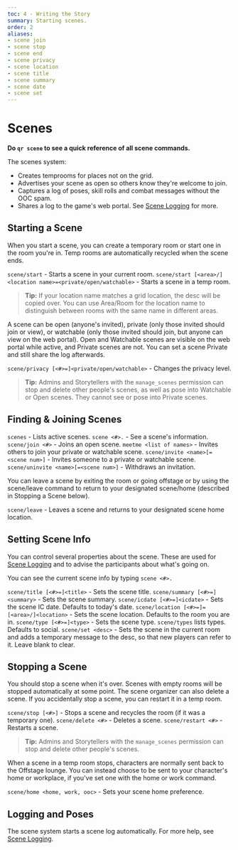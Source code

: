```yaml
---
toc: 4 - Writing the Story
summary: Starting scenes.
order: 2
aliases:
- scene join
- scene stop
- scene end
- scene privacy
- scene location
- scene title
- scene summary
- scene date
- scene set
---
```

# Scenes
**Do `qr scene` to see a quick reference of all scene commands.**

The scenes system:

* Creates temprooms for places not on the grid.
* Advertises your scene as open so others know they're welcome to join.
* Captures a log of poses, skill rolls and combat messages without the OOC spam.
* Shares a log to the game's web portal. See [Scene Logging](/help/logging) for more.

## Starting a Scene

When you start a scene, you can create a temporary room or start one in the room you're in.  Temp rooms are automatically recycled when the scene ends.

`scene/start` - Starts a scene in your current room.
`scene/start [<area>/]<location name>=<private/open/watchable>` - Starts a scene in a temp room.

> **Tip:** If your location name matches a grid location, the desc will be copied over.  You can use Area/Room for the location name to distinguish between rooms with the same name in different areas.

A scene can be open (anyone's invited), private (only those invited should join or view), or watchable (only those invited should join, but anyone can view on the web portal). Open and Watchable scenes are visible on the web portal while active, and Private scenes are not. You can set a scene Private and still share the log afterwards.

`scene/privacy [<#>=]<private/open/watchable>` - Changes the privacy level.

> **Tip:** Admins and Storytellers with the `manage_scenes` permission can stop and delete other people's scenes, as well as pose into Watchable or Open scenes. They cannot see or pose into Private scenes.


## Finding & Joining Scenes

`scenes` - Lists active scenes.
`scene <#>.` - See a scene's information.
`scene/join <#>` - Joins an open scene.
`meetme <list of names>` - Invites others to join your private or watchable scene.
`scene/invite <name>[=<scene num>]` - Invites someone to a private or watchable scene.
`scene/uninvite <name>[=<scene num>]` - Withdraws an invitation.

You can leave a scene by exiting the room or going offstage or by using the scene/leave command to return to your designated scene/home (described in Stopping a Scene below).

`scene/leave` - Leaves a scene and returns to your designated scene home location.

## Setting Scene Info

You can control several properties about the scene.  These are used for [Scene Logging](/help/logging) and to advise the participants about what's going on.

You can see the current scene info by typing `scene <#>.`

`scene/title [<#>=]<title>` - Sets the scene title.
`scene/summary [<#>=]<summary>` - Sets the scene summary.
`scene/icdate [<#>=]<icdate>` - Sets the scene IC date. Defaults to today's date.
`scene/location [<#>=]=[<area>/]<location>` - Sets the scene location. Defaults to the room you are in.
`scene/type [<#>=]<type>` - Sets the scene type.  `scene/types` lists types. Defaults to social.
`scene/set <desc>` - Sets the scene in the current room and adds a temporary message to the desc, so that new players can refer to it.  Leave blank to clear.

## Stopping a Scene

You should stop a scene when it's over.  Scenes with empty rooms will be stopped automatically at some point.  The scene organizer can also delete a scene.  If you accidentally stop a scene, you can restart it in a temp room.

`scene/stop [<#>]` - Stops a scene and recycles the room (if it was a temporary one).
`scene/delete <#>` - Deletes a scene.
`scene/restart <#>` - Restarts a scene.

> **Tip:** Admins and Storytellers with the `manage_scenes` permission can stop and delete other people's scenes.

When a scene in a temp room stops, characters are normally sent back to the Offstage lounge.  You can instead choose to be sent to your character's home or workplace, if you've set one with the home or work command.

`scene/home <home, work, ooc>` - Sets your scene home preference.

## Logging and Poses

The scene system starts a scene log automatically.  For more help, see [Scene Logging](/help/logging).
